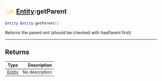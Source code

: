 ## <img src="../../.gitbook/assets/shared.png" width="32" height="32" /> [Entity](../entity/README.md):getParent

```lua
Entity Entity:getParent()
```

Returns the parent ent (should be checked with hasParent first)<br>

-----------------
## Returns

| Type   | Description |
| ------ | ----------: |
| [Entity](../entity/README.md) | No description |
